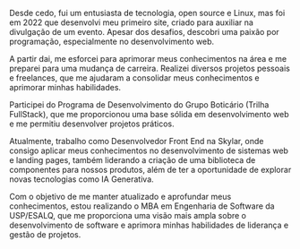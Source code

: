 Desde cedo, fui um entusiasta de tecnologia, open source e Linux, mas foi em 2022 que desenvolvi meu primeiro site, criado para auxiliar na divulgação de um evento. Apesar dos desafios, descobri uma paixão por programação, especialmente no desenvolvimento web.

A partir dai, me esforcei para aprimorar meus conhecimentos na área e me preparei para uma mudança de carreira. Realizei diversos projetos pessoais e freelances, que me ajudaram a consolidar meus conhecimentos e aprimorar minhas habilidades.

Participei do Programa de Desenvolvimento do Grupo Boticário (Trilha FullStack), que me proporcionou uma base sólida em desenvolvimento web e me permitiu desenvolver projetos práticos.

Atualmente, trabalho como Desenvolvedor Front End na Skylar, onde consigo aplicar meus conhecimentos no desenvolvimento de sistemas web e landing pages, também liderando a criação de uma biblioteca de componentes para nossos produtos, além de ter a oportunidade de explorar novas tecnologias como IA Generativa.

Com o objetivo de me manter atualizado e aprofundar meus conhecimentos, estou realizando o MBA em Engenharia de Software da USP/ESALQ, que me proporciona uma visão mais ampla sobre o desenvolvimento de software e aprimora minhas habilidades de liderança e gestão de projetos.
